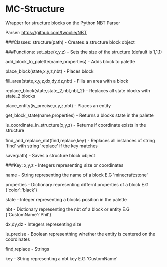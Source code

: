 # MC-Structure
Wrapper for structure blocks on the Python NBT Parser

Parser: https://github.com/twoolie/NBT

###Classes:
structure(path) - Creates a structure block object

###Functions:
set_size(x,y,z) - Sets the size of the structure (default is 1,1,1)

add_block_to_palette(name,properties) - Adds block to palette

place_block(state,x,y,z,nbt) - Places block

fill_area(state,x,y,z,dx,dy,dz,nbt) - Fills an area with a block

replace_block(state,state_2,nbt,nbt_2) - Replaces all state blocks with state_2 blocks

place_entity(is_precise,x,y,z,nbt) - Places an entity

get_block_state(name,properties) - Returns a blocks state in the palette

is_coordinate_in_structure(x,y,z) - Returns if coordinate exists in the structure

find_and_replace_nbt(find,replace,key) - Replaces all instances of string 'find' with string 'replace' if the key matches

save(path) - Saves a structure block object

###Key:
x,y,z - Integers representing size or coordinates

name - String representing the name of a block E.G 'minecraft:stone'

properties - Dictionary representing differnt properties of a block E.G {'color':'black'}

state - Integer representing a blocks position in the palette

nbt - Dictionary representing the nbt of a block or entity E.G {'CustomName':'Phil'}

dx,dy,dz - Integers representing size

is_precise - Boolean representhing whether the entity is centered on the coordinates

find,replace - Strings

key - String representing a nbt key E.G 'CustomName'

